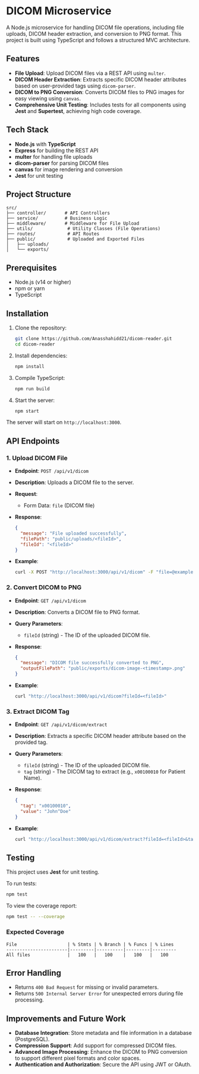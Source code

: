 # DICOM Microservice

A Node.js microservice for handling DICOM file operations, including file uploads, DICOM header extraction, and conversion to PNG format. This project is built using TypeScript and follows a structured MVC architecture.

## Features

- **File Upload**: Upload DICOM files via a REST API using `multer`.
- **DICOM Header Extraction**: Extracts specific DICOM header attributes based on user-provided tags using `dicom-parser`.
- **DICOM to PNG Conversion**: Converts DICOM files to PNG images for easy viewing using `canvas`.
- **Comprehensive Unit Testing**: Includes tests for all components using **Jest** and **Supertest**, achieving high code coverage.

## Tech Stack

- **Node.js** with **TypeScript**
- **Express** for building the REST API
- **multer** for handling file uploads
- **dicom-parser** for parsing DICOM files
- **canvas** for image rendering and conversion
- **Jest** for unit testing

## Project Structure

```
src/
├── controller/       # API Controllers
├── service/          # Business Logic
├── middleware/       # Middleware for File Upload
├── utils/             # Utility Classes (File Operations)
├── routes/            # API Routes
├── public/            # Uploaded and Exported Files
│   ├── uploads/
│   └── exports/
```

## Prerequisites

- Node.js (v14 or higher)
- npm or yarn
- TypeScript

## Installation

1. Clone the repository:

   ```bash
   git clone https://github.com/Anasshahidd21/dicom-reader.git
   cd dicom-reader
   ```

2. Install dependencies:

   ```bash
   npm install
   ```

3. Compile TypeScript:

   ```bash
   npm run build
   ```

4. Start the server:

   ```bash
   npm start
   ```

The server will start on `http://localhost:3000`.

## API Endpoints

### 1. **Upload DICOM File**

- **Endpoint**: `POST /api/v1/dicom`
- **Description**: Uploads a DICOM file to the server.
- **Request**:
  - Form Data: `file` (DICOM file)
- **Response**:

  ```json
  {
    "message": "File uploaded successfully",
    "filePath": "public/uploads/<fileId>",
    "fileId": "<fileId>"
  }
  ```

- **Example**:

  ```bash
  curl -X POST "http://localhost:3000/api/v1/dicom" -F "file=@example/IM000002"
  ```

### 2. **Convert DICOM to PNG**

- **Endpoint**: `GET /api/v1/dicom`
- **Description**: Converts a DICOM file to PNG format.
- **Query Parameters**:
  - `fileId` (string) - The ID of the uploaded DICOM file.
- **Response**:

  ```json
  {
    "message": "DICOM file successfully converted to PNG",
    "outputFilePath": "public/exports/dicom-image-<timestamp>.png"
  }
  ```

- **Example**:

  ```bash
  curl "http://localhost:3000/api/v1/dicom?fileId=<fileId>"
  ```

### 3. **Extract DICOM Tag**

- **Endpoint**: `GET /api/v1/dicom/extract`
- **Description**: Extracts a specific DICOM header attribute based on the provided tag.
- **Query Parameters**:
  - `fileId` (string) - The ID of the uploaded DICOM file.
  - `tag` (string) - The DICOM tag to extract (e.g., `x00100010` for Patient Name).
- **Response**:

  ```json
  {
    "tag": "x00100010",
    "value": "John^Doe"
  }
  ```

- **Example**:

  ```bash
  curl "http://localhost:3000/api/v1/dicom/extract?fileId=<fileId>&tag=x00100010"
  ```

## Testing

This project uses **Jest** for unit testing.

To run tests:

```bash
npm test
```

To view the coverage report:

```bash
npm test -- --coverage
```

### Expected Coverage

```
File                   | % Stmts | % Branch | % Funcs | % Lines
-----------------------|---------|----------|---------|---------
All files              |   100   |   100    |   100   |   100
```

## Error Handling

- Returns `400 Bad Request` for missing or invalid parameters.
- Returns `500 Internal Server Error` for unexpected errors during file processing.

## Improvements and Future Work

- **Database Integration**: Store metadata and file information in a database (PostgreSQL).
- **Compression Support**: Add support for compressed DICOM files.
- **Advanced Image Processing**: Enhance the DICOM to PNG conversion to support different pixel formats and color spaces.
- **Authentication and Authorization**: Secure the API using JWT or OAuth.
